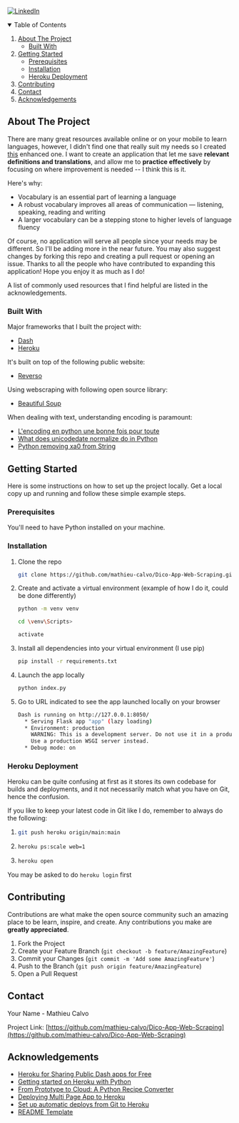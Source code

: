 <!--
*** Thanks for checking out the Best-README-Template. If you have a suggestion
*** that would make this better, please fork the repo and create a pull request
*** or simply open an issue with the tag "enhancement".
*** Thanks again! Now go create something AMAZING! :D
-->



<!-- PROJECT SHIELDS -->
<!--
*** I'm using markdown "reference style" links for readability.
*** Reference links are enclosed in brackets [ ] instead of parentheses ( ).
*** See the bottom of this document for the declaration of the reference variables
*** for contributors-url, forks-url, etc. This is an optional, concise syntax you may use.
*** https://www.markdownguide.org/basic-syntax/#reference-style-links
-->
[![LinkedIn][linkedin-shield]][linkedin-url]





<!-- TABLE OF CONTENTS -->
<details open="open">
  <summary>Table of Contents</summary>
  <ol>
    <li>
      <a href="#about-the-project">About The Project</a>
      <ul>
        <li><a href="#built-with">Built With</a></li>
      </ul>
    </li>
    <li>
      <a href="#getting-started">Getting Started</a>
      <ul>
        <li><a href="#prerequisites">Prerequisites</a></li>
        <li><a href="#installation">Installation</a></li>
        <li><a href="#herokudeploy">Heroku Deployment</a></li>
      </ul>
    </li>
    <li><a href="#contributing">Contributing</a></li>
    <li><a href="#contact">Contact</a></li>
    <li><a href="#acknowledgements">Acknowledgements</a></li>
  </ol>
</details>



<!-- ABOUT THE PROJECT -->
## About The Project

There are many great resources available online or on your mobile to learn languages, however, I didn't find one that really suit my needs so I created [this](https://dictionary-dash-app.herokuapp.com/) enhanced one. I want to create an application that let me save **relevant definitions and translations**, and allow me to **practice effectively** by focusing on where improvement is needed  -- I think this is it.

Here's why:
* Vocabulary is an essential part of learning a language
* A robust vocabulary improves all areas of communication — listening, speaking, reading and writing
* A larger vocabulary can be a stepping stone to higher levels of language fluency

Of course, no application will serve all people since your needs may be different. So I'll be adding more in the near future. You may also suggest changes by forking this repo and creating a pull request or opening an issue. Thanks to all the people who have contributed to expanding this application! Hope you enjoy it as much as I do!

A list of commonly used resources that I find helpful are listed in the acknowledgements.

### Built With

Major frameworks that I built the project with:
* [Dash](https://plotly.com/dash/)
* [Heroku](https://www.heroku.com/)

It's built on top of the following public website:
* [Reverso](https://dictionary.reverso.net/)

Using webscraping with following open source library:
* [Beautiful Soup](https://beautiful-soup-4.readthedocs.io/en/latest/)

When dealing with text, understanding encoding is paramount:
* [L'encoding en python une bonne fois pour toute](http://sametmax.com/lencoding-en-python-une-bonne-fois-pour-toute/)
* [What does unicodedate normalize do in Python](https://stackoverflow.com/questions/51710082/what-does-unicodedata-normalize-do-in-python)
* [Python removing xa0 from String](https://stackoverflow.com/questions/10993612/python-removing-xa0-from-string)

<!-- GETTING STARTED -->
## Getting Started

Here is some instructions on how to set up the project locally.
Get a local copy up and running and follow these simple example steps.

### Prerequisites

You'll need to have Python installed on your machine.

### Installation

1. Clone the repo
   ```sh
   git clone https://github.com/mathieu-calvo/Dico-App-Web-Scraping.git
   ```
2. Create and activate a virtual environment (example of how I do it, could be done differently)
   ```sh
   python -m venv venv 
   
   cd \venv\Scripts>
   
   activate
   ```
3. Install all dependencies into your virtual environment (I use pip)
   ```sh
   pip install -r requirements.txt
   ```
4. Launch the app locally
   ```sh
   python index.py
   ```
5. Go to URL indicated to see the app launched locally on your browser
   ```sh
   Dash is running on http://127.0.0.1:8050/
     * Serving Flask app "app" (lazy loading)
     * Environment: production
       WARNING: This is a development server. Do not use it in a production deployment.
       Use a production WSGI server instead.
     * Debug mode: on
   ```

### Heroku Deployment

Heroku can be quite confusing at first as it stores its own codebase for builds and deployments, and it not necessarily match what you have on Git, hence the confusion. 

If you like to keep your latest code in Git like I do, remember to always do the following:

1.
    ```sh
    git push heroku origin/main:main
    ```
2.
    ```sh
    heroku ps:scale web=1
    ```
3.
    ```sh
    heroku open
    ```
   
You may be asked to do ```heroku login``` first
   
<!-- CONTRIBUTING -->
## Contributing

Contributions are what make the open source community such an amazing place to be learn, inspire, and create. Any contributions you make are **greatly appreciated**.

1. Fork the Project
2. Create your Feature Branch (`git checkout -b feature/AmazingFeature`)
3. Commit your Changes (`git commit -m 'Add some AmazingFeature'`)
4. Push to the Branch (`git push origin feature/AmazingFeature`)
5. Open a Pull Request



<!-- CONTACT -->
## Contact

Your Name - Mathieu Calvo

Project Link: [https://github.com/mathieu-calvo/Dico-App-Web-Scraping](https://github.com/mathieu-calvo/Dico-App-Web-Scraping)



<!-- ACKNOWLEDGEMENTS -->
## Acknowledgements
* [Heroku for Sharing Public Dash apps for Free](https://dash.plotly.com/deployment)
* [Getting started on Heroku with Python](https://devcenter.heroku.com/articles/getting-started-with-python)
* [From Prototype to Cloud: A Python Recipe Converter](https://www.justinmklam.com/posts/2018/04/python-flask-heroku-tutorial/?c=7013A000000txcVQAQ&utm_campaign=Onboarding-2.0-Deploy-1.1-Python&utm_medium=email&utm_source=nurture&utm_content=community&utm_term=flask-tutorial-recipe-converter)
* [Deploying Multi Page App to Heroku](https://community.plotly.com/t/deploying-multi-page-app-to-heroku-not-deploying-as-set-up/7877/4)
* [Set up automatic deploys from Git to Heroku](https://devcenter.heroku.com/articles/github-integration#automatic-deploys)
* [README Template](https://github.com/othneildrew/Best-README-Template)



<!-- MARKDOWN LINKS & IMAGES -->
<!-- https://www.markdownguide.org/basic-syntax/#reference-style-links -->
[linkedin-shield]: https://img.shields.io/badge/-LinkedIn-black.svg?style=for-the-badge&logo=linkedin&colorB=555
[linkedin-url]: https://www.linkedin.com/in/mathieu-calvo-b72758a3
[product-screenshot]: images/screenshot.png